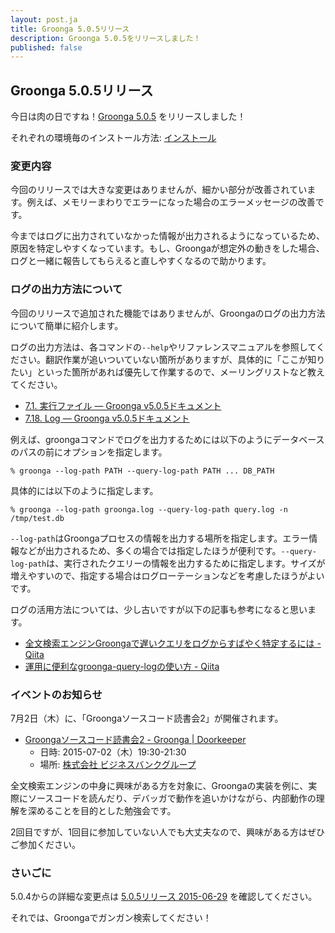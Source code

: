 ```yaml
---
layout: post.ja
title: Groonga 5.0.5リリース
description: Groonga 5.0.5をリリースしました！
published: false
---
```


## Groonga 5.0.5リリース

今日は肉の日ですね！[Groonga 5.0.5](/ja/docs/news.html#release-5.0.5) をリリースしました！

それぞれの環境毎のインストール方法: [インストール](/ja/docs/install.html)

### 変更内容

今回のリリースでは大きな変更はありませんが、細かい部分が改善されています。例えば、メモリーまわりでエラーになった場合のエラーメッセージの改善です。

今まではログに出力されていなかった情報が出力されるようになっているため、原因を特定しやすくなっています。もし、Groongaが想定外の動きをした場合、ログと一緒に報告してもらえると直しやすくなるので助かります。

### ログの出力方法について

今回のリリースで追加された機能ではありませんが、Groongaのログの出力方法について簡単に紹介します。

ログの出力方法は、各コマンドの`--help`やリファレンスマニュアルを参照してください。翻訳作業が追いついていない箇所がありますが、具体的に「ここが知りたい」といった箇所があれば優先して作業するので、メーリングリストなど教えてください。

* [7.1. 実行ファイル — Groonga v5.0.5ドキュメント](http://groonga.org/ja/docs/reference/executables.html)
* [7.18. Log — Groonga v5.0.5ドキュメント](http://groonga.org/ja/docs/reference/log.html)

例えば、groongaコマンドでログを出力するためには以下のようにデータベースのパスの前にオプションを指定します。

```
% groonga --log-path PATH --query-log-path PATH ... DB_PATH
```

具体的には以下のように指定します。

```
% groonga --log-path groonga.log --query-log-path query.log -n /tmp/test.db
```

`--log-path`はGroongaプロセスの情報を出力する場所を指定します。エラー情報などが出力されるため、多くの場合では指定したほうが便利です。`--query-log-path`は、実行されたクエリーの情報を出力するために指定します。サイズが増えやすいので、指定する場合はログローテーションなどを考慮したほうがよいです。

ログの活用方法については、少し古いですが以下の記事も参考になると思います。

* [全文検索エンジンGroongaで遅いクエリをログからすばやく特定するには - Qiita](http://qiita.com/groonga/items/4ffecaf5488f89105604)
* [運用に便利なgroonga-query-logの使い方 - Qiita](http://qiita.com/Ch_1012/items/363f96ded47375dc0d35)

### イベントのお知らせ

7月2日（木）に、「Groongaソースコード読書会2」が開催されます。

* [Groongaソースコード読書会2 - Groonga | Doorkeeper](https://groonga.doorkeeper.jp/events/26764)
  * 日時: 2015-07-02（木）19:30-21:30
  * 場所: [株式会社 ビジネスバンクグループ](http://bbank.jp/overview)

全文検索エンジンの中身に興味がある方を対象に、Groongaの実装を例に、実際にソースコードを読んだり、デバッガで動作を追いかけながら、内部動作の理解を深めることを目的とした勉強会です。

2回目ですが、1回目に参加していない人でも大丈夫なので、興味がある方はぜひご参加ください。

### さいごに

5.0.4からの詳細な変更点は [5.0.5リリース 2015-06-29](/ja/docs/news.html#release-5.0.5) を確認してください。

それでは、Groongaでガンガン検索してください！
